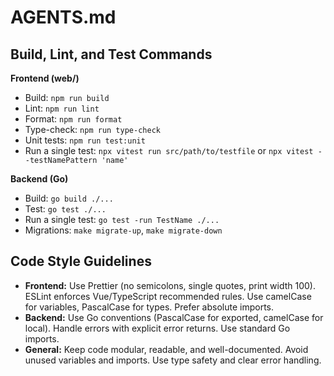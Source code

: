 # AGENTS.md

## Build, Lint, and Test Commands

**Frontend (web/)**
- Build: `npm run build`
- Lint: `npm run lint`
- Format: `npm run format`
- Type-check: `npm run type-check`
- Unit tests: `npm run test:unit`
- Run a single test: `npx vitest run src/path/to/testfile` or `npx vitest --testNamePattern 'name'`

**Backend (Go)**
- Build: `go build ./...`
- Test: `go test ./...`
- Run a single test: `go test -run TestName ./...`
- Migrations: `make migrate-up`, `make migrate-down`

## Code Style Guidelines

- **Frontend:** Use Prettier (no semicolons, single quotes, print width 100). ESLint enforces Vue/TypeScript recommended rules. Use camelCase for variables, PascalCase for types. Prefer absolute imports.
- **Backend:** Use Go conventions (PascalCase for exported, camelCase for local). Handle errors with explicit error returns. Use standard Go imports.
- **General:** Keep code modular, readable, and well-documented. Avoid unused variables and imports. Use type safety and clear error handling.

